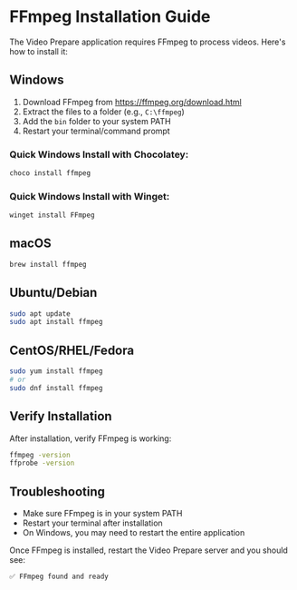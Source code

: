 # FFmpeg Installation Guide

The Video Prepare application requires FFmpeg to process videos. Here's how to install it:

## Windows
1. Download FFmpeg from https://ffmpeg.org/download.html
2. Extract the files to a folder (e.g., `C:\ffmpeg`)
3. Add the `bin` folder to your system PATH
4. Restart your terminal/command prompt

### Quick Windows Install with Chocolatey:
```bash
choco install ffmpeg
```

### Quick Windows Install with Winget:
```bash
winget install FFmpeg
```

## macOS
```bash
brew install ffmpeg
```

## Ubuntu/Debian
```bash
sudo apt update
sudo apt install ffmpeg
```

## CentOS/RHEL/Fedora
```bash
sudo yum install ffmpeg
# or
sudo dnf install ffmpeg
```

## Verify Installation
After installation, verify FFmpeg is working:
```bash
ffmpeg -version
ffprobe -version
```

## Troubleshooting
- Make sure FFmpeg is in your system PATH
- Restart your terminal after installation
- On Windows, you may need to restart the entire application

Once FFmpeg is installed, restart the Video Prepare server and you should see:
```
✅ FFmpeg found and ready
```